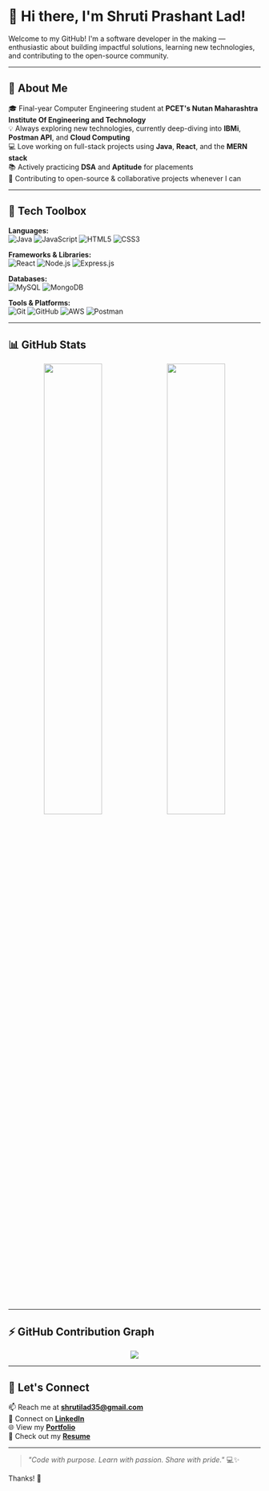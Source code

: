 # 👋 Hi there, I'm Shruti Prashant Lad!

Welcome to my GitHub! I'm a software developer in the making — enthusiastic about building impactful solutions, learning new technologies, and contributing to the open-source community.

---

## 🚀 About Me

🎓 Final-year Computer Engineering student at **PCET's Nutan Maharashtra Institute Of Engineering and Technology**  
💡 Always exploring new technologies, currently deep-diving into **IBMi**, **Postman API**, and **Cloud Computing**  
💻 Love working on full-stack projects using **Java**, **React**, and the **MERN stack**  
📚 Actively practicing **DSA** and **Aptitude** for placements  
🤝 Contributing to open-source & collaborative projects whenever I can

---

## 🧰 Tech Toolbox

**Languages:**  
![Java](https://img.shields.io/badge/Java-%23ED8B00.svg?style=flat&logo=java&logoColor=white)
![JavaScript](https://img.shields.io/badge/JavaScript-%23323330.svg?style=flat&logo=javascript)
![HTML5](https://img.shields.io/badge/HTML5-%23E34F26.svg?style=flat&logo=html5&logoColor=white)
![CSS3](https://img.shields.io/badge/CSS3-%231572B6.svg?style=flat&logo=css3&logoColor=white)

**Frameworks & Libraries:**  
![React](https://img.shields.io/badge/React-%2320232a.svg?style=flat&logo=react&logoColor=%2361DAFB)
![Node.js](https://img.shields.io/badge/Node.js-%23339933.svg?style=flat&logo=node.js&logoColor=white)
![Express.js](https://img.shields.io/badge/Express.js-%23000000.svg?style=flat&logo=express&logoColor=white)

**Databases:**  
![MySQL](https://img.shields.io/badge/MySQL-%2300f.svg?style=flat&logo=mysql&logoColor=white)
![MongoDB](https://img.shields.io/badge/MongoDB-%234ea94b.svg?style=flat&logo=mongodb&logoColor=white)

**Tools & Platforms:**  
![Git](https://img.shields.io/badge/Git-%23F05033.svg?style=flat&logo=git&logoColor=white)
![GitHub](https://img.shields.io/badge/GitHub-%23121011.svg?style=flat&logo=github&logoColor=white)
![AWS](https://img.shields.io/badge/AWS-%23FF9900.svg?style=flat&logo=amazon-aws&logoColor=white)
![Postman](https://img.shields.io/badge/Postman-%23FF6C37.svg?style=flat&logo=postman&logoColor=white)

---

## 📊 GitHub Stats

<p align="center">
  <img src="https://github-readme-stats.vercel.app/api?username=shrutilad20&count_private=true&show_icons=true&theme=tokyonight&hide_border=true" width="48%" />
  <img src="https://github-readme-streak-stats.herokuapp.com/?user=shrutilad20&theme=tokyonight&hide_border=true" width="48%" />
</p>

---

## ⚡ GitHub Contribution Graph

<p align="center">
  <img src="https://github-readme-activity-graph.vercel.app/graph?username=shrutilad20&theme=tokyo-night&hide_border=true" />
</p>


---

## 🔗 Let's Connect

📫 Reach me at **[shrutilad35@gmail.com](mailto:shrutilad35@gmail.com)**  
💼 Connect on [**LinkedIn**](https://www.linkedin.com/in/shrutilad35/)  
🌐 View my [**Portfolio**](https://shrutilad.netlify.app/)  
📁 Check out my [**Resume**](#) 

---

> *"Code with purpose. Learn with passion. Share with pride."* 💻✨

Thanks! 🚀
